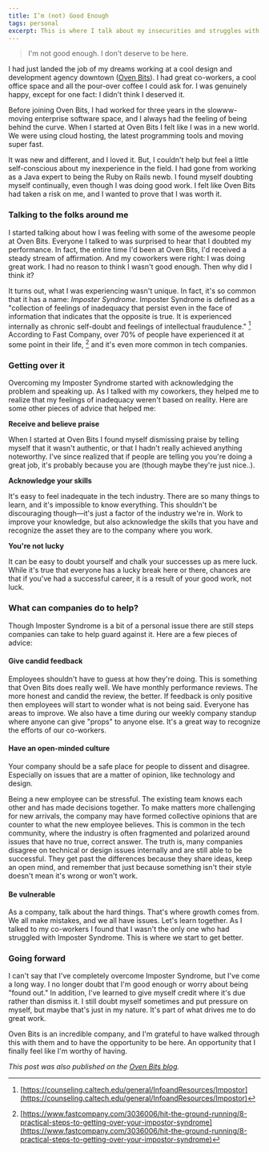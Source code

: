 ```yaml
---
title: I’m (not) Good Enough
tags: personal
excerpt: This is where I talk about my insecurities and struggles with Imposter Syndrome. In short, I never feel like I’m doing good enough work.
---
```


> I'm not good enough. I don't deserve to be here.

I had just landed the job of my dreams working at a cool design and development agency downtown ([Oven Bits](https://ovenbits.com)). I had great co-workers, a cool office space and all the pour-over coffee I could ask for. I was genuinely happy, except for one fact: I didn't think I deserved it.

Before joining Oven Bits, I had worked for three years in the slowww-moving enterprise software space, and I always had the feeling of being behind the curve. When I started at Oven Bits I felt like I was in a new world. We were using cloud hosting, the latest programming tools and moving super fast.

It was new and different, and I loved it. But, I couldn't help but feel a little self-conscious about my inexperience in the field. I had gone from working as a Java expert to being the Ruby on Rails newb. I found myself doubting myself continually, even though I was doing good work. I felt like Oven Bits had taken a risk on me, and I wanted to prove that I was worth it.

### Talking to the folks around me

I started talking about how I was feeling with some of the awesome people at Oven Bits. Everyone I talked to was surprised to hear that I doubted my performance. In fact, the entire time I'd been at Oven Bits, I'd received a steady stream of affirmation. And my coworkers were right: I was doing great work. I had no reason to think I wasn't good enough. Then why did I think it?

It turns out, what I was experiencing wasn't unique. In fact, it's so common that it has a name: _Imposter Syndrome_. Imposter Syndrome is defined as a "collection of feelings of inadequacy that persist even in the face of information that indicates that the opposite is true. It is experienced internally as chronic self-doubt and feelings of intellectual fraudulence." [^1] According to Fast Company, over 70% of people have experienced it at some point in their life, [^2] and it's even more common in tech companies.

### Getting over it

Overcoming my Imposter Syndrome started with acknowledging the problem and speaking up. As I talked with my coworkers, they helped me to realize that my feelings of inadequacy weren't based on reality. Here are some other pieces of advice that helped me:

**Receive and believe praise**

When I started at Oven Bits I found myself dismissing praise by telling myself that it wasn't authentic, or that I hadn't really achieved anything noteworthy. I've since realized that if people are telling you you're doing a great job, it's probably because you are (though maybe they're just nice..).

**Acknowledge your skills**

It's easy to feel inadequate in the tech industry. There are so many things to learn, and it's impossible to know everything. This shouldn't be discouraging though—it's just a factor of the industry we're in. Work to improve your knowledge, but also acknowledge the skills that you have and recognize the asset they are to the company where you work.

**You're not lucky**

It can be easy to doubt yourself and chalk your successes up as mere luck. While it's true that everyone has a lucky break here or there, chances are that if you've had a successful career, it is a result of your good work, not luck.

### What can companies do to help?

Though Imposter Syndrome is a bit of a personal issue there are still steps companies can take to help guard against it. Here are a few pieces of advice:

#### Give candid feedback

Employees shouldn't have to guess at how they're doing. This is something that Oven Bits does really well. We have monthly performance reviews. The more honest and candid the review, the better. If feedback is only positive then employees will start to wonder what is not being said. Everyone has areas to improve. We also have a time during our weekly company standup where anyone can give "props" to anyone else. It's a great way to recognize the efforts of our co-workers.

#### Have an open-minded culture

Your company should be a safe place for people to dissent and disagree. Especially on issues that are a matter of opinion, like technology and design.

Being a new employee can be stressful. The existing team knows each other and has made decisions together. To make matters more challenging for new arrivals, the company may have formed collective opinions that are counter to what the new employee believes. This is common in the tech community, where the industry is often fragmented and polarized around issues that have no true, correct answer. The truth is, many companies disagree on technical or design issues internally and are still able to be successful. They get past the differences because they share ideas, keep an open mind, and remember that just because something isn't their style doesn't mean it's wrong or won't work.

#### Be vulnerable

As a company, talk about the hard things. That's where growth comes from. We all make mistakes, and we all have issues. Let's learn together. As I talked to my co-workers I found that I wasn't the only one who had struggled with Imposter Syndrome. This is where we start to get better.

### Going forward

I can't say that I've completely overcome Imposter Syndrome, but I've come a long way. I no longer doubt that I'm good enough or worry about being "found out." In addition, I've learned to give myself credit where it's due rather than dismiss it. I still doubt myself sometimes and put pressure on myself, but maybe that's just in my nature. It's part of what drives me to do great work.

Oven Bits is an incredible company, and I'm grateful to have walked through this with them and to have the opportunity to be here. An opportunity that I finally feel like I'm worthy of having.

_This post was also published on the [Oven Bits blog](https://ovenbits.com/journal/im-not-good-enough)._

[^1]: [https://counseling.caltech.edu/general/InfoandResources/Impostor](https://counseling.caltech.edu/general/InfoandResources/Impostor)
[^2]: [https://www.fastcompany.com/3036006/hit-the-ground-running/8-practical-steps-to-getting-over-your-impostor-syndrome](https://www.fastcompany.com/3036006/hit-the-ground-running/8-practical-steps-to-getting-over-your-impostor-syndrome)
